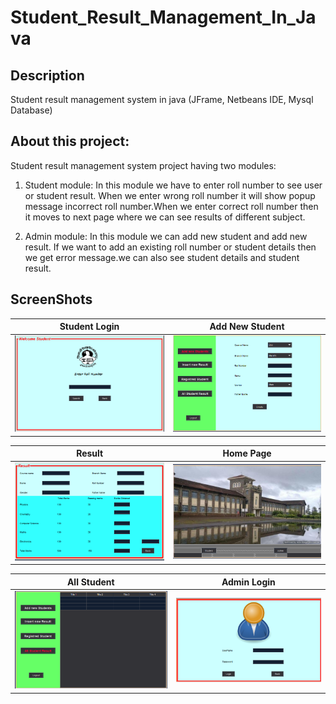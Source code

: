 # Student_Result_Management_In_Java


## Description
Student result management system in java (JFrame, Netbeans IDE, Mysql Database)

## About this project:
Student result management system project having two modules:
1. Student module:
In this module we have to enter roll number to see user or student result. When we enter wrong roll number it will show popup message incorrect roll number.When we enter correct roll number then it moves to next page where we can see results of different subject.

2. Admin module:
In this module we can add new student and add new result. If we want to add an existing roll number or student details then we get error message.we can also see student details and student result.

## ScreenShots
Student Login        |  Add New Student
:-------------------------:|:-------------------------:
![](https://raw.githubusercontent.com/Aditya664/Student_Result_Management_In_Java/master/Screenshot%20(10).png)  |  ![](https://raw.githubusercontent.com/Aditya664/Student_Result_Management_In_Java/master/Screenshot%20(8).png)


Result                   |  Home Page
:-------------------------:|:-------------------------:
![](https://raw.githubusercontent.com/Aditya664/Student_Result_Management_In_Java/master/Screenshot%20(11).png)  |  ![](https://raw.githubusercontent.com/Aditya664/Student_Result_Management_In_Java/master/Screenshot%20(4).png)


All Student             | Admin Login
:-------------------------:|:-------------------------:
![](https://raw.githubusercontent.com/Aditya664/Student_Result_Management_In_Java/master/Screenshot%20(12).png)  |  ![](https://raw.githubusercontent.com/Aditya664/Student_Result_Management_In_Java/master/Screenshot%20(13).png)
